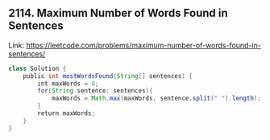 ## 2114. Maximum Number of Words Found in Sentences
Link: https://leetcode.com/problems/maximum-number-of-words-found-in-sentences/

```java
class Solution {
    public int mostWordsFound(String[] sentences) {
        int maxWords = 0;
        for(String sentence: sentences){
            maxWords = Math.max(maxWords, sentence.split(" ").length);
        }
        return maxWords;
    }
}
```
